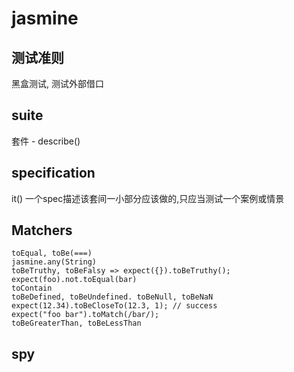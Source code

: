 # jasmine

## 测试准则
黑盒测试, 测试外部借口

## suite
套件 - describe()

## specification
it() 一个spec描述该套间一小部分应该做的,只应当测试一个案例或情景

## Matchers
	toEqual, toBe(===)
	jasmine.any(String)
	toBeTruthy, toBeFalsy => expect({}).toBeTruthy();
	expect(foo).not.toEqual(bar)
	toContain
	toBeDefined, toBeUndefined. toBeNull, toBeNaN
	expect(12.34).toBeCloseTo(12.3, 1); // success
	expect("foo bar").toMatch(/bar/);
	toBeGreaterThan, toBeLessThan
## spy